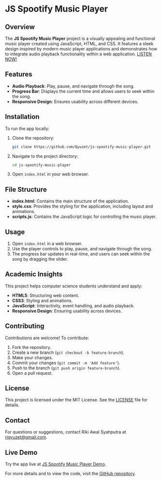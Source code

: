 # JS Spootify Music Player

## Overview

The **JS Spootify Music Player** project is a visually appealing and functional music player created using JavaScript, HTML, and CSS. It features a sleek design inspired by modern music player applications and demonstrates how to integrate audio playback functionality within a web application.
[LISTEN NOW!](https://qyuzet.github.io/js-spootify-music-player/)


## Features

- **Audio Playback**: Play, pause, and navigate through the song.
- **Progress Bar**: Displays the current time and allows users to seek within the song.
- **Responsive Design**: Ensures usability across different devices.

## Installation

To run the app locally:

1. Clone the repository:
    ```bash
    git clone https://github.com/Qyuzet/js-spootify-music-player.git
    ```
2. Navigate to the project directory:
    ```bash
    cd js-spootify-music-player
    ```
3. Open `index.html` in your web browser.

## File Structure

- **index.html**: Contains the main structure of the application.
- **style.css**: Provides the styling for the application, including layout and animations.
- **scripts.js**: Contains the JavaScript logic for controlling the music player.

## Usage

1. Open `index.html` in a web browser.
2. Use the player controls to play, pause, and navigate through the song.
3. The progress bar updates in real-time, and users can seek within the song by dragging the slider.

## Academic Insights

This project helps computer science students understand and apply:

- **HTML5**: Structuring web content.
- **CSS3**: Styling and animations.
- **JavaScript**: Interactivity, event handling, and audio playback.
- **Responsive Design**: Ensuring usability across devices.

## Contributing

Contributions are welcome! To contribute:

1. Fork the repository.
2. Create a new branch (`git checkout -b feature-branch`).
3. Make your changes.
4. Commit your changes (`git commit -m 'Add feature'`).
5. Push to the branch (`git push origin feature-branch`).
6. Open a pull request.

## License

This project is licensed under the MIT License. See the [LICENSE](https://github.com/Qyuzet/js-spootify-music-player/blob/main/LICENSE) file for details.

## Contact

For questions or suggestions, contact Riki Awal Syahputra at [riqyuzet@gmail.com](mailto:riqyuzet@gmail.com).

## Live Demo

Try the app live at [JS Spootify Music Player Demo](https://qyuzet.github.io/js-spootify-music-player/).

For more details and to view the code, visit the [GitHub repository](https://github.com/Qyuzet/js-spootify-music-player).
